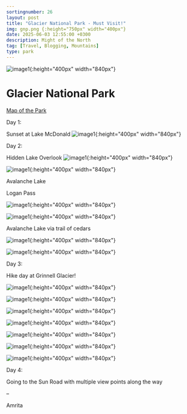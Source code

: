 ```yaml
---
sortingnumber: 26
layout: post
title: "Glacier National Park - Must Visit!"
img: gnp.png {:height="750px" width="400px"}
date: 2025-06-03 12:55:00 +0300
description: Might of the North
tag: [Travel, Blogging, Mountains]
type: park
---
```




![image1]({{site.baseurl}}/assets/img/GlacierNP/1.jpg){:height="400px" width="840px"}




# Glacier National Park

[Map of the Park](https://www.nps.gov/glac/planyourvisit/maps.htm)


Day 1:

Sunset at Lake McDonald 
![image1]({{site.baseurl}}/assets/img/GlacierNP/2.jpg){:height="400px" width="840px"}



Day 2: 

Hidden Lake Overlook
![image1]({{site.baseurl}}/assets/img/GlacierNP/3.jpg){:height="400px" width="840px"}


![image1]({{site.baseurl}}/assets/img/GlacierNP/5.jpg){:height="400px" width="840px"}


Avalanche Lake



Logan Pass

![image1]({{site.baseurl}}/assets/img/GlacierNP/6.jpg){:height="400px" width="840px"}


![image1]({{site.baseurl}}/assets/img/GlacierNP/7.jpg){:height="400px" width="840px"}


Avalanche Lake via trail of cedars

![image1]({{site.baseurl}}/assets/img/GlacierNP/8.jpg){:height="400px" width="840px"}


![image1]({{site.baseurl}}/assets/img/GlacierNP/9.jpg){:height="400px" width="840px"}

Day 3:

Hike day at Grinnell Glacier!

![image1]({{site.baseurl}}/assets/img/GlacierNP/10.jpg){:height="400px" width="840px"}

![image1]({{site.baseurl}}/assets/img/GlacierNP/11.jpg){:height="400px" width="840px"}

![image1]({{site.baseurl}}/assets/img/GlacierNP/12.jpg){:height="400px" width="840px"}

![image1]({{site.baseurl}}/assets/img/GlacierNP/13.jpg){:height="400px" width="840px"}

![image1]({{site.baseurl}}/assets/img/GlacierNP/14.jpg){:height="400px" width="840px"}

![image1]({{site.baseurl}}/assets/img/GlacierNP/15.jpg){:height="400px" width="840px"}

![image1]({{site.baseurl}}/assets/img/GlacierNP/16.jpg){:height="400px" width="840px"}


Day 4:

Going to the Sun Road with multiple view points along the way






–

Amrita
